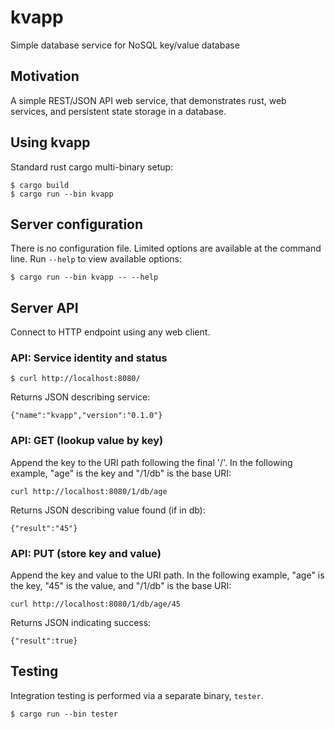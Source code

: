 # kvapp
Simple database service for NoSQL key/value database

## Motivation

A simple REST/JSON API web service, that demonstrates rust, web services,
and persistent state storage in a database.

## Using kvapp

Standard rust cargo multi-binary setup:
```
$ cargo build
$ cargo run --bin kvapp
```

## Server configuration

There is no configuration file.  Limited options are available at
the command line.  Run `--help` to view available options:

```
$ cargo run --bin kvapp -- --help
```

## Server API

Connect to HTTP endpoint using any web client.

### API: Service identity and status

```
$ curl http://localhost:8080/
```

Returns JSON describing service:
```
{"name":"kvapp","version":"0.1.0"}
```

### API: GET (lookup value by key)

Append the key to the URI path following the final '/'.  In the
following example, "age" is the key and "/1/db" is the base URI:
```
curl http://localhost:8080/1/db/age
```

Returns JSON describing value found (if in db):
```
{"result":"45"}
```

### API: PUT (store key and value)

Append the key and value to the URI path.  In the
following example, "age" is the key, "45" is the value,
and "/1/db" is the base URI:
```
curl http://localhost:8080/1/db/age/45
```

Returns JSON indicating success:
```
{"result":true}
```

## Testing

Integration testing is performed via a separate binary, `tester`.
```
$ cargo run --bin tester
```

